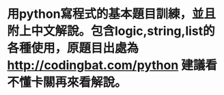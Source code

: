 # 用python寫程式的基本題目訓練，並且附上中文解說。包含logic,string,list的各種使用，原題目出處為 http://codingbat.com/python 建議看不懂卡關再來看解說。
